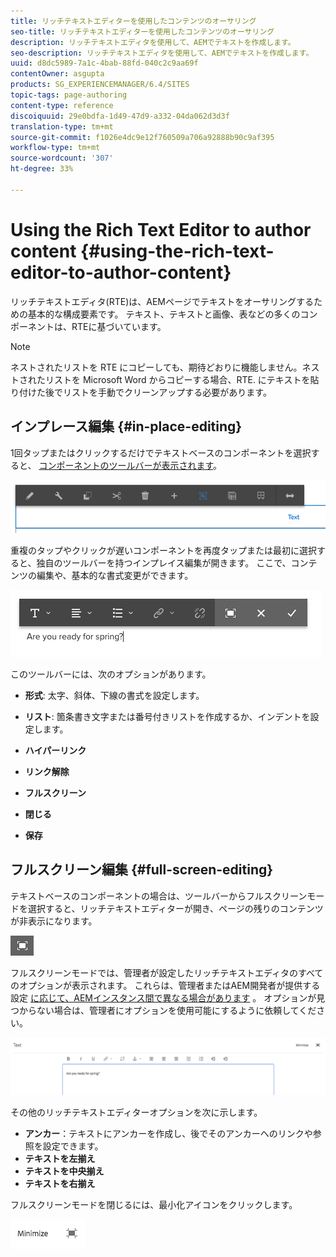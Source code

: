 ```yaml
---
title: リッチテキストエディターを使用したコンテンツのオーサリング
seo-title: リッチテキストエディターを使用したコンテンツのオーサリング
description: リッチテキストエディタを使用して、AEMでテキストを作成します。
seo-description: リッチテキストエディタを使用して、AEMでテキストを作成します。
uuid: d8dc5989-7a1c-4bab-88fd-040c2c9aa69f
contentOwner: asgupta
products: SG_EXPERIENCEMANAGER/6.4/SITES
topic-tags: page-authoring
content-type: reference
discoiquuid: 29e0bdfa-1d49-47d9-a332-04da062d3d3f
translation-type: tm+mt
source-git-commit: f1026e4dc9e12f760509a706a92888b90c9af395
workflow-type: tm+mt
source-wordcount: '307'
ht-degree: 33%

---
```



# Using the Rich Text Editor to author content {#using-the-rich-text-editor-to-author-content}

リッチテキストエディタ(RTE)は、AEMページでテキストをオーサリングするための基本的な構成要素です。 テキスト、テキストと画像、表などの多くのコンポーネントは、RTEに基づいています。

>[!NOTE]
>
>ネストされたリストを RTE にコピーしても、期待どおりに機能しません。ネストされたリストを Microsoft Word からコピーする場合、RTE. にテキストを貼り付けた後でリストを手動でクリーンアップする必要があります。

## インプレース編集 {#in-place-editing}

1回タップまたはクリックするだけでテキストベースのコンポーネントを選択すると、 [コンポーネントのツールバーが表示されます](../sites-authoring/editing-content.md#edit-configure-copy-cut-delete-paste)。

![screen_shot_2018-03-21at163054](assets/screen_shot_2018-03-21at163054.png)

重複のタップやクリックが遅いコンポーネントを再度タップまたは最初に選択すると、独自のツールバーを持つインプレイス編集が開きます。 ここで、コンテンツの編集や、基本的な書式変更ができます。

![screen_shot_2018-03-21at163214](assets/screen_shot_2018-03-21at163214.png)

このツールバーには、次のオプションがあります。

* **形式**: 太字、斜体、下線の書式を設定します。

* **リスト**: 箇条書き文字または番号付きリストを作成するか、インデントを設定します。

* **ハイパーリンク**

* **リンク解除**

* **フルスクリーン**

* **閉じる**

* **保存**

## フルスクリーン編集 {#full-screen-editing}

テキストベースのコンポーネントの場合は、ツールバーからフルスクリーンモードを選択すると、リッチテキストエディターが開き、ページの残りのコンテンツが非表示になります。

![](do-not-localize/screen_shot_2018-03-21at163236.png)

フルスクリーンモードでは、管理者が設定したリッチテキストエディタのすべてのオプションが表示されます。 これらは、管理者またはAEM開発者が提供する設定 [に応じて、AEMインスタンス間で異なる場合があります](../sites-administering/rich-text-editor.md) 。 オプションが見つからない場合は、管理者にオプションを使用可能にするように依頼してください。

![screen_shot_2018-03-21at163248](assets/screen_shot_2018-03-21at163248.png)

その他のリッチテキストエディターオプションを次に示します。

* **アンカー**：テキストにアンカーを作成し、後でそのアンカーへのリンクや参照を設定できます。
* **テキストを左揃え**
* **テキストを中央揃え**
* **テキストを右揃え**

フルスクリーンモードを閉じるには、最小化アイコンをクリックします。

![screen_shot_2018-03-21at163323](assets/screen_shot_2018-03-21at163323.png)
